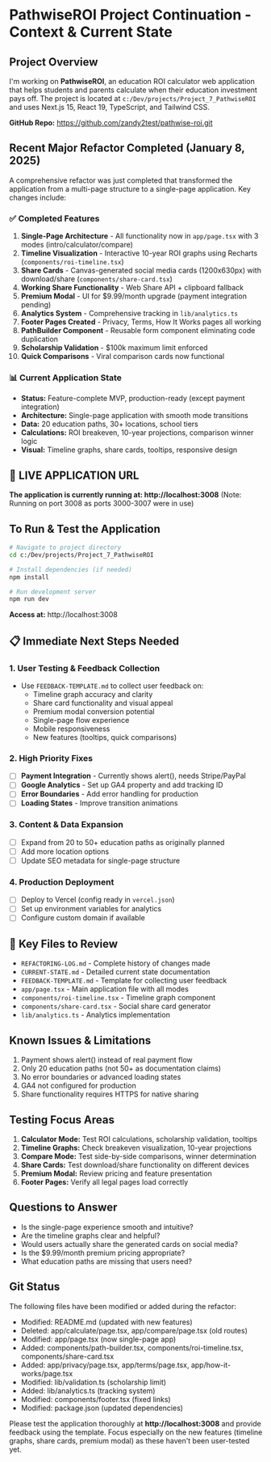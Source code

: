 # PathwiseROI Project Continuation - Context & Current State

## Project Overview
I'm working on **PathwiseROI**, an education ROI calculator web application that helps students and parents calculate when their education investment pays off. The project is located at `c:/Dev/projects/Project_7_PathwiseROI` and uses Next.js 15, React 19, TypeScript, and Tailwind CSS.

**GitHub Repo:** https://github.com/zandy2test/pathwise-roi.git

## Recent Major Refactor Completed (January 8, 2025)
A comprehensive refactor was just completed that transformed the application from a multi-page structure to a single-page application. Key changes include:

### ✅ Completed Features
1. **Single-Page Architecture** - All functionality now in `app/page.tsx` with 3 modes (intro/calculator/compare)
2. **Timeline Visualization** - Interactive 10-year ROI graphs using Recharts (`components/roi-timeline.tsx`)
3. **Share Cards** - Canvas-generated social media cards (1200x630px) with download/share (`components/share-card.tsx`)
4. **Working Share Functionality** - Web Share API + clipboard fallback
5. **Premium Modal** - UI for $9.99/month upgrade (payment integration pending)
6. **Analytics System** - Comprehensive tracking in `lib/analytics.ts`
7. **Footer Pages Created** - Privacy, Terms, How It Works pages all working
8. **PathBuilder Component** - Reusable form component eliminating code duplication
9. **Scholarship Validation** - $100k maximum limit enforced
10. **Quick Comparisons** - Viral comparison cards now functional

### 📊 Current Application State
- **Status:** Feature-complete MVP, production-ready (except payment integration)
- **Architecture:** Single-page application with smooth mode transitions
- **Data:** 20 education paths, 30+ locations, school tiers
- **Calculations:** ROI breakeven, 10-year projections, comparison winner logic
- **Visual:** Timeline graphs, share cards, tooltips, responsive design

## 🔴 LIVE APPLICATION URL
**The application is currently running at: http://localhost:3008**
(Note: Running on port 3008 as ports 3000-3007 were in use)

## To Run & Test the Application

```bash
# Navigate to project directory
cd c:/Dev/projects/Project_7_PathwiseROI

# Install dependencies (if needed)
npm install

# Run development server
npm run dev
```

**Access at:** http://localhost:3008

## 📋 Immediate Next Steps Needed

### 1. **User Testing & Feedback Collection**
- Use `FEEDBACK-TEMPLATE.md` to collect user feedback on:
  - Timeline graph accuracy and clarity
  - Share card functionality and visual appeal
  - Premium modal conversion potential
  - Single-page flow experience
  - Mobile responsiveness
  - New features (tooltips, quick comparisons)

### 2. **High Priority Fixes**
- [ ] **Payment Integration** - Currently shows alert(), needs Stripe/PayPal
- [ ] **Google Analytics** - Set up GA4 property and add tracking ID
- [ ] **Error Boundaries** - Add error handling for production
- [ ] **Loading States** - Improve transition animations

### 3. **Content & Data Expansion**
- [ ] Expand from 20 to 50+ education paths as originally planned
- [ ] Add more location options
- [ ] Update SEO metadata for single-page structure

### 4. **Production Deployment**
- [ ] Deploy to Vercel (config ready in `vercel.json`)
- [ ] Set up environment variables for analytics
- [ ] Configure custom domain if available

## 📁 Key Files to Review
- `REFACTORING-LOG.md` - Complete history of changes made
- `CURRENT-STATE.md` - Detailed current state documentation
- `FEEDBACK-TEMPLATE.md` - Template for collecting user feedback
- `app/page.tsx` - Main application file with all modes
- `components/roi-timeline.tsx` - Timeline graph component
- `components/share-card.tsx` - Social share card generator
- `lib/analytics.ts` - Analytics implementation

## Known Issues & Limitations
1. Payment shows alert() instead of real payment flow
2. Only 20 education paths (not 50+ as documentation claims)
3. No error boundaries or advanced loading states
4. GA4 not configured for production
5. Share functionality requires HTTPS for native sharing

## Testing Focus Areas
1. **Calculator Mode:** Test ROI calculations, scholarship validation, tooltips
2. **Timeline Graphs:** Check breakeven visualization, 10-year projections
3. **Compare Mode:** Test side-by-side comparisons, winner determination
4. **Share Cards:** Test download/share functionality on different devices
5. **Premium Modal:** Review pricing and feature presentation
6. **Footer Pages:** Verify all legal pages load correctly

## Questions to Answer
- Is the single-page experience smooth and intuitive?
- Are the timeline graphs clear and helpful?
- Would users actually share the generated cards on social media?
- Is the $9.99/month premium pricing appropriate?
- What education paths are missing that users need?

## Git Status
The following files have been modified or added during the refactor:
- Modified: README.md (updated with new features)
- Deleted: app/calculate/page.tsx, app/compare/page.tsx (old routes)
- Modified: app/page.tsx (now single-page app)
- Added: components/path-builder.tsx, components/roi-timeline.tsx, components/share-card.tsx
- Added: app/privacy/page.tsx, app/terms/page.tsx, app/how-it-works/page.tsx
- Modified: lib/validation.ts (scholarship limit)
- Added: lib/analytics.ts (tracking system)
- Modified: components/footer.tsx (fixed links)
- Modified: package.json (updated dependencies)

Please test the application thoroughly at **http://localhost:3008** and provide feedback using the template. Focus especially on the new features (timeline graphs, share cards, premium modal) as these haven't been user-tested yet.
